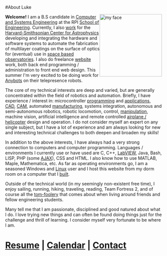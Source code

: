 #About Luke

<img style="float:right;" title="Hey, get that pointer out of my face!" src="http://photos-b.ak.fbcdn.net/photos-ak-sf2p/v48/57/119/1099020141/n1099020141_30006025_3058.jpg" alt="my face" width="200" height="200" />

<strong>Welcome!</strong> I am a B.S candidate in <a href="http://www.ecse.rpi.edu/">Computer and Systems Engineering</a> at the RPI <a href="http://www.eng.rpi.edu/soe/">School of Engineering</a>. Currently, I also <a href="http://stonelinks.ath.cx/?page_id=243">work</a> for the <a href="http://www.cfa.harvard.edu/hea/">Harvard-Smithsonian Center for Astrophysics</a> developing and integrating the hardware and software systems to automate the fabrication of multilayer coatings on the surface of optics for (eventual) use in <a href="http://ixo.gsfc.nasa.gov/">space based observatories</a>. I also do freelance <a href="http://stonelinks.org/websites">website</a> work, both back end programming / administration to front end web design. This summer I'm very excited to be doing work for <a href="http://www.anybots.com/#front">Anybots</a> on their telepresence robots.

The core of my technical interests are deep and varied, but are generally concentrated within the field of robotics and automation. Briefly, I have experience / interest in: microcontroller <a href="http://litec.rpi.edu/">programming</a> and <a href="http://www.arduino.cc/">applications</a>, <a href="http://www.solidworks.com/">CAD</a>, <a href="http://www.plm.automation.siemens.com/en_us/products/nx/index.shtml">CAM</a>, automated <a href="http://www.makerbot.com/">manufacturing</a>, systems integration, autonomous and semi-autonomous robotics, robotic locomotion, control, <a href="http://www.youtube.com/watch?v=Gv5B63HeF1E&amp;feature=related">manipulation</a>, machine vision, artificial intelligence and remote controlled <a href="http://www.gwsus.com/english/english.htm">airplane / helicopter</a> design and operation. I do not consider myself an expert on any single subject, but I have a lot of experience and am always looking for new and interesting technical challenges to both deepen and broaden my skills!

In addition to the above interests, I have always had a very strong connection to computers and computer programming. Languages / environments I currently use or have used are C, C++, <a href="http://www.ni.com/labview/">LabVIEW</a>, Java, Bash, LISP, PHP (some <a href="http://jquery.com/">AJAX</a>), CSS and HTML. I also know how to use MATLAB, Maple, Mathematica, etc. As far as operating environments go, I am a seasoned Windows and <a href="http://www.debian.org/">Linux</a> user and I host this website from my dorm room on a computer that I <a href="http://www.newegg.com/">built</a>.

Outside of the technical world (in my seemingly non-existent free time), I enjoy sailing, running, hiking, traveling, reading, Team Fortress 2, and of course all the <a href="http://photos-g.ak.fbcdn.net/photos-ak-sf2p/v362/57/119/1099020141/n1099020141_30157834_5408.jpg">tom-foolery</a> that comes about when living around friends and fellow engineering students.

Many tell me that I am passionate, disciplined and good natured about what I do. I love trying new things and can often be found doing things just for the challenge and thrill of learning. I consider myself very fortunate to be where I am.
<div class="mceTemp"><dl class="wp-caption aligncenter" style="width: 100%;"> <dt class="wp-caption-dt"> </dt>
<h1><a href="http://stonelinks.org/Luke/Documents/Resume/lucas_doyle_resume_current.pdf">Resume</a> |   <a href="http://stonelinks.org/?page_id=462">Calendar</a> |  <strong><a href="http://stonelinks.org/?page_id=497">Contact</a></strong></h1>
</dl></div>
